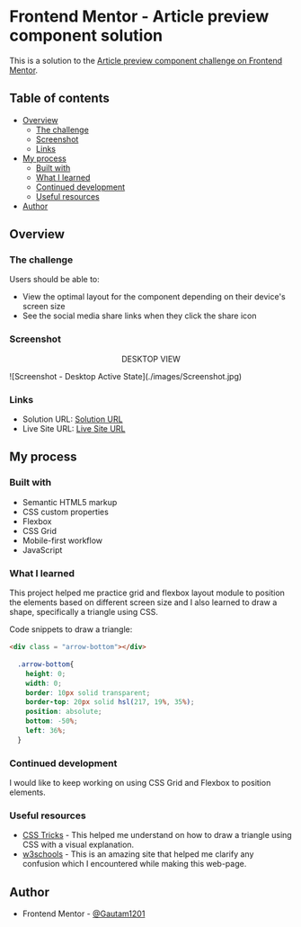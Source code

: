 # Frontend Mentor - Article preview component solution

This is a solution to the [Article preview component challenge on Frontend Mentor](https://www.frontendmentor.io/challenges/article-preview-component-dYBN_pYFT).

## Table of contents

- [Overview](#overview)
  - [The challenge](#the-challenge)
  - [Screenshot](#screenshot)
  - [Links](#links)
- [My process](#my-process)
  - [Built with](#built-with)
  - [What I learned](#what-i-learned)
  - [Continued development](#continued-development)
  - [Useful resources](#useful-resources)
- [Author](#author)

## Overview

### The challenge

Users should be able to:

- View the optimal layout for the component depending on their device's screen size
- See the social media share links when they click the share icon

### Screenshot

   <p align="center">DESKTOP VIEW</p>
  ![Screenshot - Desktop Active State](./images/Screenshot.jpg)

### Links

- Solution URL: [Solution URL](https://www.frontendmentor.io/solutions/mobilefirst-article-preview-component-using-css-grid-flexbox-and-js-878gRyiW-)
- Live Site URL: [Live Site URL](https://article-card-component.netlify.app/)

## My process

### Built with

- Semantic HTML5 markup
- CSS custom properties
- Flexbox
- CSS Grid
- Mobile-first workflow
- JavaScript

### What I learned

<!-- Use this section to recap over some of your major learnings while working through this project. Writing these out and providing code samples of areas you want to highlight is a great way to reinforce your own knowledge. -->

This project helped me practice grid and flexbox layout module to position the elements based on different screen size and I also learned to draw a shape, specifically a triangle using CSS.

Code snippets to draw a triangle:

```html
<div class = "arrow-bottom"></div>
```

```css
  .arrow-bottom{
    height: 0;
    width: 0;
    border: 10px solid transparent;
    border-top: 20px solid hsl(217, 19%, 35%);
    position: absolute;
    bottom: -50%;
    left: 36%;
  }
```

### Continued development

<!-- Use this section to outline areas that you want to continue focusing on in future projects. These could be concepts you're still not completely comfortable with or techniques you found useful that you want to refine and perfect. -->

I would like to keep working on using CSS Grid and Flexbox to position elements.

### Useful resources

- [CSS Tricks](https://css-tricks.com/snippets/css/css-triangle/) - This helped me understand on how to draw a triangle using CSS with a visual explanation.
- [w3schools](https://www.w3schools.com/) - This is an amazing site that helped me clarify any confusion which I encountered while making this web-page.

## Author

- Frontend Mentor - [@Gautam1201](https://www.frontendmentor.io/profile/Gautam1201)
